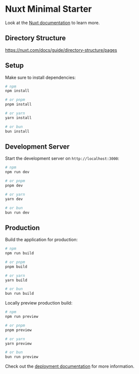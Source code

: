 # Nuxt Minimal Starter

Look at the [Nuxt documentation](https://nuxt.com/docs/getting-started/introduction) to learn more.


## Directory Structure

https://nuxt.com/docs/guide/directory-structure/pages


## Setup

Make sure to install dependencies:

```bash
# npm
npm install

# or pnpm
pnpm install

# or yarn
yarn install

# or bun
bun install
```

## Development Server

Start the development server on `http://localhost:3000`:

```bash
# npm
npm run dev

# or pnpm
pnpm dev

# or yarn
yarn dev

# or bun
bun run dev
```

## Production

Build the application for production:

```bash
# npm
npm run build

# or pnpm
pnpm build

# or yarn
yarn build

# or bun
bun run build
```

Locally preview production build:

```bash
# npm
npm run preview

# or pnpm
pnpm preview

# or yarn
yarn preview

# or bun
bun run preview
```

Check out the [deployment documentation](https://nuxt.com/docs/getting-started/deployment) for more information.

